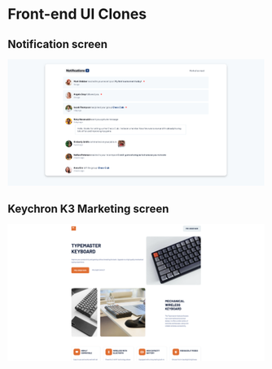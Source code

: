 # Front-end UI Clones

## Notification screen

![image info](./fem001/project.png)

## Keychron K3 Marketing screen

![image info](./fem002/project.png)